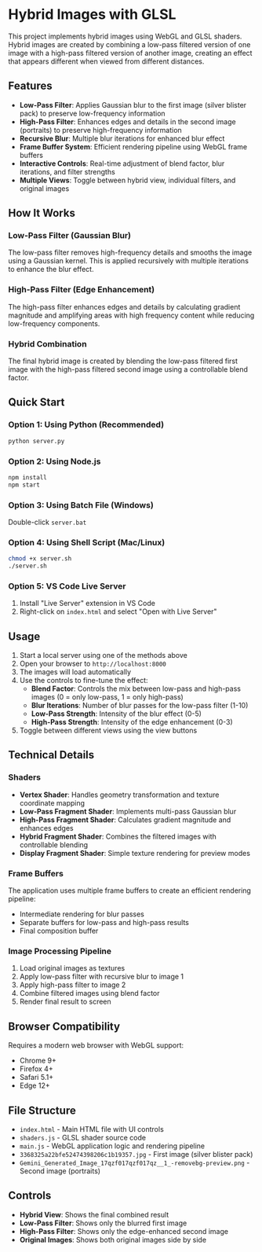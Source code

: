 # Hybrid Images with GLSL

This project implements hybrid images using WebGL and GLSL shaders. Hybrid images are created by combining a low-pass filtered version of one image with a high-pass filtered version of another image, creating an effect that appears different when viewed from different distances.

## Features

- **Low-Pass Filter**: Applies Gaussian blur to the first image (silver blister pack) to preserve low-frequency information
- **High-Pass Filter**: Enhances edges and details in the second image (portraits) to preserve high-frequency information
- **Recursive Blur**: Multiple blur iterations for enhanced blur effect
- **Frame Buffer System**: Efficient rendering pipeline using WebGL frame buffers
- **Interactive Controls**: Real-time adjustment of blend factor, blur iterations, and filter strengths
- **Multiple Views**: Toggle between hybrid view, individual filters, and original images

## How It Works

### Low-Pass Filter (Gaussian Blur)
The low-pass filter removes high-frequency details and smooths the image using a Gaussian kernel. This is applied recursively with multiple iterations to enhance the blur effect.

### High-Pass Filter (Edge Enhancement)
The high-pass filter enhances edges and details by calculating gradient magnitude and amplifying areas with high frequency content while reducing low-frequency components.

### Hybrid Combination
The final hybrid image is created by blending the low-pass filtered first image with the high-pass filtered second image using a controllable blend factor.

## Quick Start

### Option 1: Using Python (Recommended)
```bash
python server.py
```

### Option 2: Using Node.js
```bash
npm install
npm start
```

### Option 3: Using Batch File (Windows)
Double-click `server.bat`

### Option 4: Using Shell Script (Mac/Linux)
```bash
chmod +x server.sh
./server.sh
```

### Option 5: VS Code Live Server
1. Install "Live Server" extension in VS Code
2. Right-click on `index.html` and select "Open with Live Server"

## Usage

1. Start a local server using one of the methods above
2. Open your browser to `http://localhost:8000`
3. The images will load automatically
4. Use the controls to fine-tune the effect:
   - **Blend Factor**: Controls the mix between low-pass and high-pass images (0 = only low-pass, 1 = only high-pass)
   - **Blur Iterations**: Number of blur passes for the low-pass filter (1-10)
   - **Low-Pass Strength**: Intensity of the blur effect (0-5)
   - **High-Pass Strength**: Intensity of the edge enhancement (0-3)
5. Toggle between different views using the view buttons

## Technical Details

### Shaders
- **Vertex Shader**: Handles geometry transformation and texture coordinate mapping
- **Low-Pass Fragment Shader**: Implements multi-pass Gaussian blur
- **High-Pass Fragment Shader**: Calculates gradient magnitude and enhances edges
- **Hybrid Fragment Shader**: Combines the filtered images with controllable blending
- **Display Fragment Shader**: Simple texture rendering for preview modes

### Frame Buffers
The application uses multiple frame buffers to create an efficient rendering pipeline:
- Intermediate rendering for blur passes
- Separate buffers for low-pass and high-pass results
- Final composition buffer

### Image Processing Pipeline
1. Load original images as textures
2. Apply low-pass filter with recursive blur to image 1
3. Apply high-pass filter to image 2
4. Combine filtered images using blend factor
5. Render final result to screen

## Browser Compatibility

Requires a modern web browser with WebGL support:
- Chrome 9+
- Firefox 4+
- Safari 5.1+
- Edge 12+

## File Structure

- `index.html` - Main HTML file with UI controls
- `shaders.js` - GLSL shader source code
- `main.js` - WebGL application logic and rendering pipeline
- `3368325a22bfe52474398206c1b19357.jpg` - First image (silver blister pack)
- `Gemini_Generated_Image_17qzf017qzf017qz__1_-removebg-preview.png` - Second image (portraits)

## Controls

- **Hybrid View**: Shows the final combined result
- **Low-Pass Filter**: Shows only the blurred first image
- **High-Pass Filter**: Shows only the edge-enhanced second image
- **Original Images**: Shows both original images side by side
